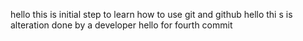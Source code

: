 hello this is initial step to learn how to use git and github
hello thi s is alteration done by a developer 
hello for fourth commit

